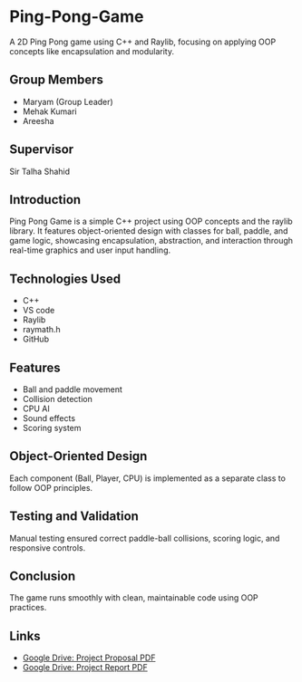 # Ping-Pong-Game
A 2D Ping Pong game using C++ and Raylib, focusing on applying OOP concepts like encapsulation and modularity.

## Group Members
- Maryam (Group Leader)
- Mehak Kumari
- Areesha

## Supervisor
Sir Talha Shahid

## Introduction
Ping Pong Game is a simple C++ project using OOP concepts and the raylib library. It features object-oriented design with classes for ball, paddle, and game logic, showcasing encapsulation, abstraction, and interaction through real-time graphics and user input handling.

## Technologies Used
- C++
- VS code
- Raylib
- raymath.h
- GitHub

## Features
- Ball and paddle movement
- Collision detection
- CPU AI
- Sound effects
- Scoring system

## Object-Oriented Design
Each component (Ball, Player, CPU) is implemented as a separate class to follow OOP principles.

## Testing and Validation
Manual testing ensured correct paddle-ball collisions, scoring logic, and responsive controls.

## Conclusion
The game runs smoothly with clean, maintainable code using OOP practices.

## Links
- [Google Drive: Project Proposal PDF](https://drive.google.com/file/d/1ueiyrJvadDOvN088bAWUOXOdEJXcPt-s/view?usp=drive_link)
- [Google Drive: Project Report PDF](https://drive.google.com/file/d/1ah6UFd2qOFTuSYUynHtg-e-JW4zqoMje/view?usp=drive_link)
